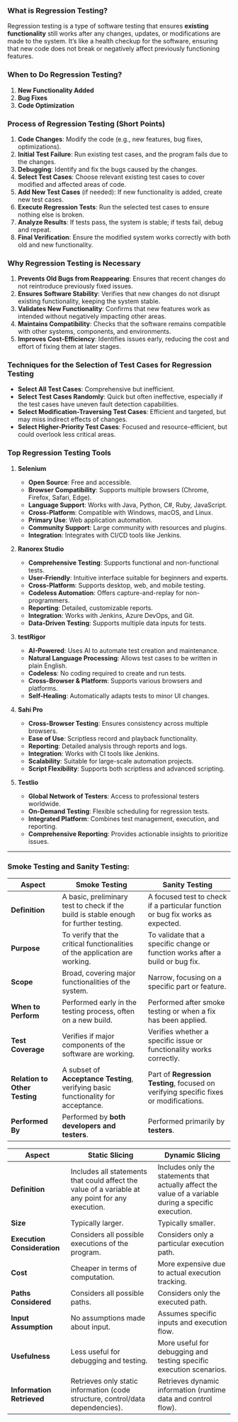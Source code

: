 ### **What is Regression Testing?**
Regression testing is a type of software testing that ensures **existing functionality** still works after any changes, updates, or modifications are made to the system. It’s like a health checkup for the software, ensuring that new code does not break or negatively affect previously functioning features.

### **When to Do Regression Testing?**

1. **New Functionality Added**
2. **Bug Fixes**
3. **Code Optimization**

### **Process of Regression Testing (Short Points)**

1. **Code Changes**: Modify the code (e.g., new features, bug fixes, optimizations).
2. **Initial Test Failure**: Run existing test cases, and the program fails due to the changes.
3. **Debugging**: Identify and fix the bugs caused by the changes.
4. **Select Test Cases**: Choose relevant existing test cases to cover modified and affected areas of code.
5. **Add New Test Cases** (if needed): If new functionality is added, create new test cases.
6. **Execute Regression Tests**: Run the selected test cases to ensure nothing else is broken.
7. **Analyze Results**: If tests pass, the system is stable; if tests fail, debug and repeat.
8. **Final Verification**: Ensure the modified system works correctly with both old and new functionality.

### **Why Regression Testing is Necessary**

1. **Prevents Old Bugs from Reappearing**: Ensures that recent changes do not reintroduce previously fixed issues.
2. **Ensures Software Stability**: Verifies that new changes do not disrupt existing functionality, keeping the system stable.
3. **Validates New Functionality**: Confirms that new features work as intended without negatively impacting other areas.
4. **Maintains Compatibility**: Checks that the software remains compatible with other systems, components, and environments.
5. **Improves Cost-Efficiency**: Identifies issues early, reducing the cost and effort of fixing them at later stages. 

### **Techniques for the Selection of Test Cases for Regression Testing**

- **Select All Test Cases**: Comprehensive but inefficient.
- **Select Test Cases Randomly**: Quick but often ineffective, especially if the test cases have uneven fault detection capabilities.
- **Select Modification-Traversing Test Cases**: Efficient and targeted, but may miss indirect effects of changes.
- **Select Higher-Priority Test Cases**: Focused and resource-efficient, but could overlook less critical areas.

### **Top Regression Testing Tools**

1. **Selenium**
   - **Open Source**: Free and accessible.
   - **Browser Compatibility**: Supports multiple browsers (Chrome, Firefox, Safari, Edge).
   - **Language Support**: Works with Java, Python, C#, Ruby, JavaScript.
   - **Cross-Platform**: Compatible with Windows, macOS, and Linux.
   - **Primary Use**: Web application automation.
   - **Community Support**: Large community with resources and plugins.
   - **Integration**: Integrates with CI/CD tools like Jenkins.

2. **Ranorex Studio**
   - **Comprehensive Testing**: Supports functional and non-functional tests.
   - **User-Friendly**: Intuitive interface suitable for beginners and experts.
   - **Cross-Platform**: Supports desktop, web, and mobile testing.
   - **Codeless Automation**: Offers capture-and-replay for non-programmers.
   - **Reporting**: Detailed, customizable reports.
   - **Integration**: Works with Jenkins, Azure DevOps, and Git.
   - **Data-Driven Testing**: Supports multiple data inputs for tests.

3. **testRigor**
   - **AI-Powered**: Uses AI to automate test creation and maintenance.
   - **Natural Language Processing**: Allows test cases to be written in plain English.
   - **Codeless**: No coding required to create and run tests.
   - **Cross-Browser & Platform**: Supports various browsers and platforms.
   - **Self-Healing**: Automatically adapts tests to minor UI changes.

4. **Sahi Pro**
   - **Cross-Browser Testing**: Ensures consistency across multiple browsers.
   - **Ease of Use**: Scriptless record and playback functionality.
   - **Reporting**: Detailed analysis through reports and logs.
   - **Integration**: Works with CI tools like Jenkins.
   - **Scalability**: Suitable for large-scale automation projects.
   - **Script Flexibility**: Supports both scriptless and advanced scripting.

5. **Testlio**
   - **Global Network of Testers**: Access to professional testers worldwide.
   - **On-Demand Testing**: Flexible scheduling for regression tests.
   - **Integrated Platform**: Combines test management, execution, and reporting.
   - **Comprehensive Reporting**: Provides actionable insights to prioritize issues.

---

### **Smoke Testing** and **Sanity Testing**:

| **Aspect**               | **Smoke Testing**                                            | **Sanity Testing**                                            |
|--------------------------|--------------------------------------------------------------|--------------------------------------------------------------|
| **Definition**            | A basic, preliminary test to check if the build is stable enough for further testing. | A focused test to check if a particular function or bug fix works as expected. |
| **Purpose**               | To verify that the critical functionalities of the application are working. | To validate that a specific change or function works after a build or bug fix. |
| **Scope**                 | Broad, covering major functionalities of the system. | Narrow, focusing on a specific part or feature. |
| **When to Perform**       | Performed early in the testing process, often on a new build. | Performed after smoke testing or when a fix has been applied. |
| **Test Coverage**         | Verifies if major components of the software are working. | Verifies whether a specific issue or functionality works correctly. |
| **Relation to Other Testing** | A subset of **Acceptance Testing**, verifying basic functionality for acceptance. | Part of **Regression Testing**, focused on verifying specific fixes or modifications. |
| **Performed By**          | Performed by **both developers and testers**. | Performed primarily by **testers**. |


| **Aspect**                       | **Static Slicing**                               | **Dynamic Slicing**                              |
|-----------------------------------|--------------------------------------------------|--------------------------------------------------|
| **Definition**                    | Includes all statements that could affect the value of a variable at any point for any execution. | Includes only the statements that actually affect the value of a variable during a specific execution. |
| **Size**                          | Typically larger.                               | Typically smaller.                               |
| **Execution Consideration**       | Considers all possible executions of the program. | Considers only a particular execution path.      |
| **Cost**                          | Cheaper in terms of computation.                | More expensive due to actual execution tracking. |
| **Paths Considered**              | Considers all possible paths.                   | Considers only the executed path.                |
| **Input Assumption**              | No assumptions made about input.                | Assumes specific inputs and execution flow.      |
| **Usefulness**                    | Less useful for debugging and testing.          | More useful for debugging and testing specific execution scenarios. |
| **Information Retrieved**         | Retrieves only static information (code structure, control/data dependencies). | Retrieves dynamic information (runtime data and control flow). |


